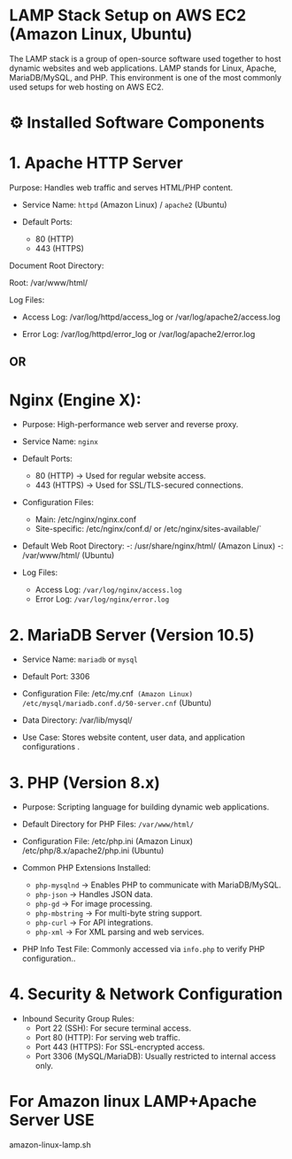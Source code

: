 # LAMP Stack Setup on AWS EC2 (Amazon Linux, Ubuntu)
The LAMP stack is a group of open-source software used together to host dynamic websites and web applications. LAMP stands for Linux,  Apache, MariaDB/MySQL, and PHP.   This environment is one of the most commonly used setups for web hosting on AWS EC2.


# ⚙️ Installed Software Components

# 1. Apache HTTP Server

Purpose: Handles web traffic and serves HTML/PHP content.

- Service Name: `httpd` (Amazon Linux) / `apache2` (Ubuntu)

- Default Ports:
  - 80 (HTTP)
  - 443 (HTTPS)

Document Root Directory:

Root: /var/www/html/
 

Log Files:
  - Access Log: /var/log/httpd/access_log or /var/log/apache2/access.log

  - Error Log: /var/log/httpd/error_log or /var/log/apache2/error.log


## OR ##


# Nginx (Engine X):
- Purpose: High-performance web server and reverse proxy.
- Service Name: `nginx`

- Default Ports:
  - 80 (HTTP) → Used for regular website access.
  - 443 (HTTPS) → Used for SSL/TLS-secured connections.

- Configuration Files:
  - Main: /etc/nginx/nginx.conf
  - Site-specific: /etc/nginx/conf.d/ or /etc/nginx/sites-available/`

- Default Web Root Directory:
  -: /usr/share/nginx/html/ (Amazon Linux)
  -: /var/www/html/ (Ubuntu)

- Log Files:
  - Access Log: `/var/log/nginx/access.log`
  - Error Log: `/var/log/nginx/error.log`


# 2. MariaDB Server (Version 10.5)

- Service Name: `mariadb` or `mysql`

- Default Port: 3306

- Configuration File: 
/etc/my.cnf` (Amazon Linux)
/etc/mysql/mariadb.conf.d/50-server.cnf` (Ubuntu)

- Data Directory: /var/lib/mysql/

- Use Case: Stores website content, user data, and application configurations .

# 3. PHP (Version 8.x)
- Purpose: Scripting language for building dynamic web applications.

- Default Directory for PHP Files: `/var/www/html/`
- Configuration File: 
/etc/php.ini (Amazon Linux)
/etc/php/8.x/apache2/php.ini (Ubuntu)

- Common PHP Extensions Installed:

  - `php-mysqlnd` → Enables PHP to communicate with MariaDB/MySQL.
  - `php-json` → Handles JSON data.
  - `php-gd` → For image processing.
  - `php-mbstring` → For multi-byte string support.
  - `php-curl` → For API integrations.
  - `php-xml` → For XML parsing and web services.
- PHP Info Test File: Commonly accessed via `info.php` to verify PHP configuration..

# 4. Security & Network Configuration

- Inbound Security Group Rules:
  - Port 22 (SSH): For secure terminal access.
  - Port 80 (HTTP): For serving web traffic.
  - Port 443 (HTTPS): For SSL-encrypted access.
  - Port 3306 (MySQL/MariaDB): Usually restricted to internal access only.

# For Amazon linux LAMP+Apache Server USE
amazon-linux-lamp.sh

# 

